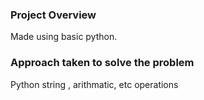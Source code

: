 ### Project Overview

 Made using basic python.


### Approach taken to solve the problem

 Python string , arithmatic, etc operations


